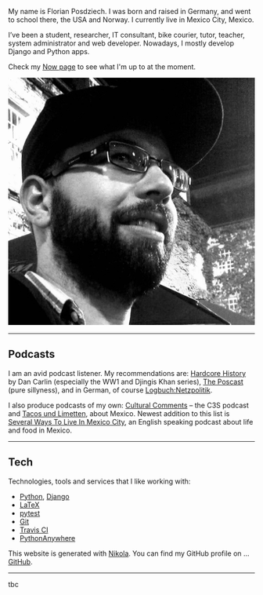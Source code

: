 <!-- 
.. title: About Me
.. slug: about
.. date: 2017-05-18
.. tags: 
.. category: 
.. link: 
.. description: 
.. type: text
-->

<div class="row">
  <div class="col-sm-8 col-sm-push-4">
<p>My name is Florian Posdziech. I was born and raised in Germany, and went to school there, the USA and Norway. I currently live in Mexico City, Mexico.</p>
<p>I’ve been a student, researcher, IT consultant, bike courier, tutor, teacher, system administrator and web developer. Nowadays, I mostly develop Django and Python apps.</p>
<p>Check my <a href="link://slug/now">Now page</a> to see what I'm up to at the moment.
  </div>
  <div class="col-sm-4 col-sm-pull-8">
    <img src="/images/flowfx.jpg" alt="" class="img-responsive">
  </div>
</div>

*****

## Podcasts

I am an avid podcast listener. My recommendations are: [Hardcore History](http://www.dancarlin.com/hardcore-history-series/) by Dan Carlin (especially the WW1 and Djingis Khan series), [The Poscast](https://itunes.apple.com/us/podcast/the-poscast/id757346885) (pure sillyness), and in German, of course [Logbuch:Netzpolitik](https://logbuch-netzpolitik.de/).

I also produce podcasts of my own: [Cultural Comments](#) – the C3S podcast and [Tacos und Limetten](https://tacosundlimetten.de/), about Mexico. Newest addition to this list is [Several Ways To Live In Mexico City](https://severalwaystolive.com/), an English speaking podcast about life and food in Mexico.


*****
## Tech

Technologies, tools and services that I like working with:

  * [Python](https://www.python.org/), [Django](https://www.djangoproject.com/)
  * [LaTeX](https://www.latex-project.org)
  * [pytest](https://docs.pytest.org/en/latest/)
  * [Git](http://git-scm.com/)
  * [Travis CI](https://travis-ci.org/)
  * [PythonAnywhere](https://www.pythonanywhere.com/)

This website is generated with [Nikola](https://getnikola.com/). You can find my GitHub profile on … [GitHub](https://github.com/flowfx/).


*****
tbc
